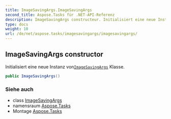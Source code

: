 ```yaml
---
title: ImageSavingArgs.ImageSavingArgs
second_title: Aspose.Tasks für .NET-API-Referenz
description: ImageSavingArgs constructeur. Initialisiert eine neue Instanz vonImageSavingArgs Klasse.
type: docs
weight: 10
url: /de/net/aspose.tasks/imagesavingargs/imagesavingargs/
---
```

## ImageSavingArgs constructor

Initialisiert eine neue Instanz von[`ImageSavingArgs`](../) Klasse.

```csharp
public ImageSavingArgs()
```

### Siehe auch

* class [ImageSavingArgs](../)
* namensraum [Aspose.Tasks](../../imagesavingargs/)
* Montage [Aspose.Tasks](../../../)


